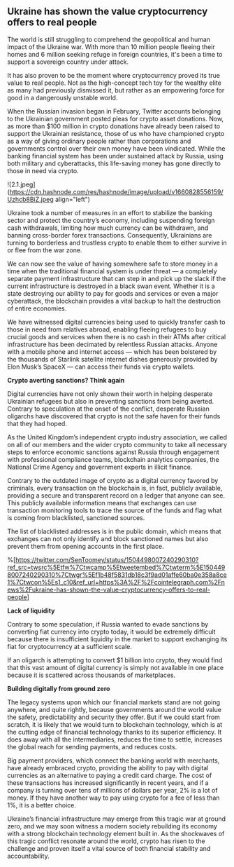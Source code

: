 ## Ukraine has shown the value cryptocurrency offers to real people

The world is still struggling to comprehend the geopolitical and human impact of the Ukraine war. With more than 10 million people fleeing their homes and 6 million seeking refuge in foreign countries, it's been a time to support a sovereign country under attack.

It has also proven to be the moment where cryptocurrency proved its true value to real people. Not as the high-concept tech toy for the wealthy elite as many had previously dismissed it, but rather as an empowering force for good in a dangerously unstable world.

When the Russian invasion began in February, Twitter accounts belonging to the Ukrainian government posted pleas for crypto asset donations. Now, as more than $100 million in crypto donations have already been raised to support the Ukrainian resistance, those of us who have championed crypto as a way of giving ordinary people rather than corporations and governments control over their own money have been vindicated. While the banking financial system has been under sustained attack by Russia, using both military and cyberattacks, this life-saving money has gone directly to those in need via crypto.

![2.1.jpeg](https://cdn.hashnode.com/res/hashnode/image/upload/v1660828556159/Uzhcb8BiZ.jpeg align="left")

Ukraine took a number of measures in an effort to stabilize the banking sector and protect the country’s economy, including suspending foreign cash withdrawals, limiting how much currency can be withdrawn, and banning cross-border forex transactions. Consequently, Ukrainians are turning to borderless and trustless crypto to enable them to either survive in or flee from the war zone. 

We can now see the value of having somewhere safe to store money in a time when the traditional financial system is under threat — a completely separate payment infrastructure that can step in and pick up the slack if the current infrastructure is destroyed in a black swan event. Whether it is a state destroying our ability to pay for goods and services or even a major cyberattack, the blockchain provides a vital backup to halt the destruction of entire economies.

We have witnessed digital currencies being used to quickly transfer cash to those in need from relatives abroad, enabling fleeing refugees to buy crucial goods and services when there is no cash in their ATMs after critical infrastructure has been decimated by relentless Russian attacks. Anyone with a mobile phone and internet access — which has been bolstered by the thousands of Starlink satellite internet dishes generously provided by Elon Musk’s SpaceX — can access their funds via crypto wallets.

**Crypto averting sanctions? Think again**

Digital currencies have not only shown their worth in helping desperate Ukrainian refugees but also in preventing sanctions from being averted. Contrary to speculation at the onset of the conflict, desperate Russian oligarchs have discovered that crypto is not the safe haven for their funds that they had hoped.

As the United Kingdom’s independent crypto industry association, we called on all of our members and the wider crypto community to take all necessary steps to enforce economic sanctions against Russia through engagement with professional compliance teams, blockchain analytics companies, the National Crime Agency and government experts in illicit finance.

Contrary to the outdated image of crypto as a digital currency favored by criminals, every transaction on the blockchain is, in fact, publicly available, providing a secure and transparent record on a ledger that anyone can see. This publicly available information means that exchanges can use transaction monitoring tools to trace the source of the funds and flag what is coming from blacklisted, sanctioned sources.

The list of blacklisted addresses is in the public domain, which means that exchanges can not only identify and block sanctioned names but also prevent them from opening accounts in the first place.

%[https://twitter.com/SenToomey/status/1504498007240290310?ref_src=twsrc%5Etfw%7Ctwcamp%5Etweetembed%7Ctwterm%5E1504498007240290310%7Ctwgr%5Ef1b48f5831db18c3f9ad01affe60ba0e358a8ce1%7Ctwcon%5Es1_c10&ref_url=https%3A%2F%2Fcointelegraph.com%2Fnews%2Fukraine-has-shown-the-value-cryptocurrency-offers-to-real-people]

**Lack of liquidity**

Contrary to some speculation, if Russia wanted to evade sanctions by converting fiat currency into crypto today, it would be extremely difficult because there is insufficient liquidity in the market to support exchanging its fiat for cryptocurrency at a sufficient scale.

If an oligarch is attempting to convert $1 billion into crypto, they would find that this vast amount of digital currency is simply not available in one place because it is scattered across thousands of marketplaces.

**Building digitally from ground zero**

The legacy systems upon which our financial markets stand are not going anywhere, and quite rightly, because governments around the world value the safety, predictability and security they offer. But if we could start from scratch, it is likely that we would turn to blockchain technology, which is at the cutting edge of financial technology thanks to its superior efficiency. It does away with all the intermediaries, reduces the time to settle, increases the global reach for sending payments, and reduces costs.

Big payment providers, which connect the banking world with merchants, have already embraced crypto, providing the ability to pay with digital currencies as an alternative to paying a credit card charge. The cost of these transactions has increased significantly in recent years, and if a company is turning over tens of millions of dollars per year, 2% is a lot of money. If they have another way to pay using crypto for a fee of less than 1%, it is a better choice.

Ukraine’s financial infrastructure may emerge from this tragic war at ground zero, and we may soon witness a modern society rebuilding its economy with a strong blockchain technology element built in. As the shockwaves of this tragic conflict resonate around the world, crypto has risen to the challenge and proven itself a vital source of both financial stability and accountability.